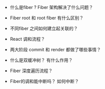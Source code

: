 -   什么是fiber ? Fiber 架构解决了什么问题？ 


-   Fiber root 和 root fiber 有什么区别？ 


-   不同fiber 之间如何建立起关联的？


-   React 调和流程？


-   两大阶段 commit 和 render 都做了哪些事情？


-   什么是双缓冲树？ 有什么作用？


-   Fiber 深度遍历流程？


-   Fiber的调和能中断吗？ 如何中断？

